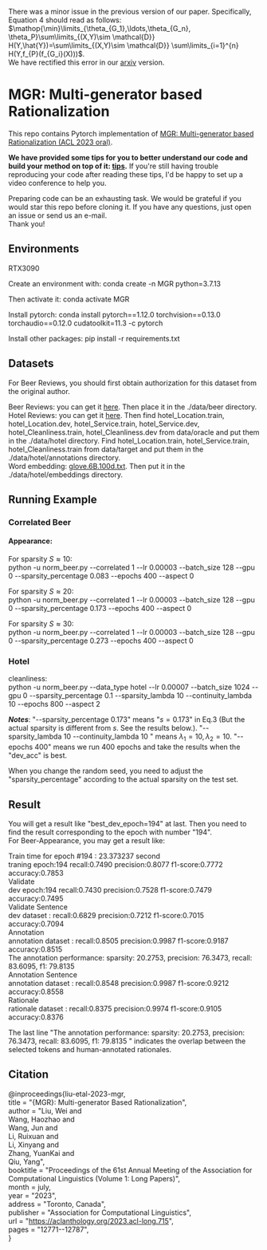 There was a minor issue in the previous version of our paper. Specifically, Equation 4 should read as follows: $\mathop{\min}\limits_{\theta_{G_1},\ldots,\theta_{G_n}, \theta_P}\sum\limits_{(X,Y)\sim \mathcal{D}} H(Y,\hat{Y})=\sum\limits_{(X,Y)\sim \mathcal{D}} \sum\limits_{i=1}^{n} H(Y,f_{P}(f_{G_i}(X)))$.  
We have rectified this error in our [arxiv](https://arxiv.org/abs/2305.04492) version.

# MGR: Multi-generator based Rationalization   
This repo contains Pytorch implementation of [MGR: Multi-generator based Rationalization  (ACL 2023 oral)](https://github.com/jugechengzi/Rationalization-MGR/blob/main/acl2023.pdf).  

**We have provided some tips for you to better understand our code and build your method on top of it: [tips](https://github.com/jugechengzi/Rationalization-MGR/blob/main/tips.pdf).** If you're still having trouble reproducing your code after reading these tips, I'd be happy to set up a video conference to help you.

Preparing code can be an exhausting task. We would be grateful if you would star this repo before cloning it.  If you have any questions, just open an issue or send us an e-mail.      
Thank you! 


## Environments
RTX3090

Create an environment with: conda create -n MGR python=3.7.13

Then activate it: conda activate MGR

Install pytorch: conda install pytorch==1.12.0 torchvision==0.13.0 torchaudio==0.12.0 cudatoolkit=11.3 -c pytorch

Install other packages: pip install -r requirements.txt


## Datasets  
For Beer Reviews, you should first obtain authorization for this dataset from the original author.
 
Beer Reviews: you can get it [here](http://people.csail.mit.edu/taolei/beer/). Then place it in the ./data/beer directory.  
Hotel Reviews: you can get it [here](https://people.csail.mit.edu/yujia/files/r2a/data.zip). 
Then  find hotel_Location.train, hotel_Location.dev, hotel_Service.train, hotel_Service.dev, hotel_Cleanliness.train, hotel_Cleanliness.dev from data/oracle and put them in the ./data/hotel directory. 
Find hotel_Location.train, hotel_Service.train, hotel_Cleanliness.train from data/target and put them in the ./data/hotel/annotations directory.  
Word embedding: [glove.6B.100d.txt](https://nlp.stanford.edu/projects/glove/). Then put it in the ./data/hotel/embeddings directory.


## Running Example  
### Correlated Beer
#### Appearance:  
For sparsity $S\approx 10$:   
python -u norm_beer.py --correlated 1 --lr 0.00003 --batch_size 128 --gpu 0 --sparsity_percentage 0.083 --epochs 400 --aspect 0

For sparsity $S\approx 20$:   
python -u norm_beer.py --correlated 1 --lr 0.00003 --batch_size 128 --gpu 0 --sparsity_percentage 0.173 --epochs 400 --aspect 0

For sparsity $S\approx 30$:   
python -u norm_beer.py --correlated 1 --lr 0.00003 --batch_size 128 --gpu 0 --sparsity_percentage 0.273 --epochs 400 --aspect 0 

### Hotel  
cleanliness:  
python -u norm_beer.py --data_type hotel --lr 0.00007 --batch_size 1024 --gpu 0 --sparsity_percentage 0.1 --sparsity_lambda 10 --continuity_lambda 10 --epochs 800 --aspect 2


**_Notes_**: "--sparsity_percentage 0.173" means "$s=0.173$" in Eq.3 (But the actual sparsity is different from $s$. See the results below.). "--sparsity_lambda 10 --continuity_lambda 10 " means $\lambda_1=10, \lambda_2=10$. "--epochs 400" means we run 400 epochs and take the results when the "dev_acc" is best.  

When you change the random seed, you need to adjust the "sparsity_percentage" according to the actual sparsity on the test set.



## Result
You will get a result like "best_dev_epoch=194" at last. Then you need to find the result corresponding to the epoch with number "194".  
For Beer-Appearance, you may get a result like:  

Train time for epoch #194 : 23.373237 second  
traning epoch:194 recall:0.7490 precision:0.8077 f1-score:0.7772 accuracy:0.7853  
Validate  
dev epoch:194 recall:0.7430 precision:0.7528 f1-score:0.7479 accuracy:0.7495  
Validate Sentence  
dev dataset : recall:0.6829 precision:0.7212 f1-score:0.7015 accuracy:0.7094  
Annotation  
annotation dataset : recall:0.8505 precision:0.9987 f1-score:0.9187 accuracy:0.8515  
The annotation performance: sparsity: 20.2753, precision: 76.3473, recall: 83.6095, f1: 79.8135  
Annotation Sentence  
annotation dataset : recall:0.8548 precision:0.9987 f1-score:0.9212 accuracy:0.8558  
Rationale  
rationale dataset : recall:0.8375 precision:0.9974 f1-score:0.9105 accuracy:0.8376  

The last line "The annotation performance: sparsity: 20.2753, precision: 76.3473, recall: 83.6095, f1: 79.8135 " indicates the overlap between the selected tokens and human-annotated rationales. 


 ## Citation   
 @inproceedings{liu-etal-2023-mgr,  
    title = "{MGR}: Multi-generator Based Rationalization",  
    author = "Liu, Wei  and  
      Wang, Haozhao  and  
      Wang, Jun  and  
      Li, Ruixuan  and  
      Li, Xinyang  and  
      Zhang, YuanKai  and  
      Qiu, Yang",  
    booktitle = "Proceedings of the 61st Annual Meeting of the Association for Computational Linguistics (Volume 1: Long Papers)",  
    month = july,  
    year = "2023",  
    address = "Toronto, Canada",  
    publisher = "Association for Computational Linguistics",  
    url = "https://aclanthology.org/2023.acl-long.715",  
    pages = "12771--12787",  
}  


